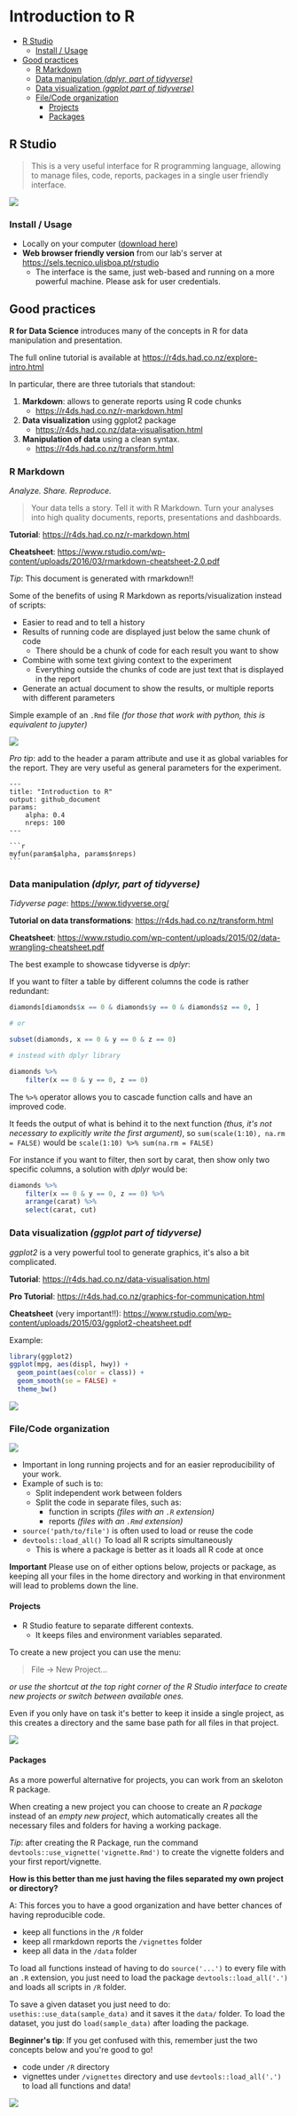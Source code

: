 Introduction to R
================

-   [R Studio](#r-studio)
    -   [Install / Usage](#install-usage)
-   [Good practices](#good-practices)
    -   [R Markdown](#r-markdown)
    -   [Data manipulation *(dplyr, part of tidyverse)*](#data-manipulation-dplyr-part-of-tidyverse)
    -   [Data visualization *(ggplot part of tidyverse)*](#data-visualization-ggplot-part-of-tidyverse)
    -   [File/Code organization](#filecode-organization)
        -   [Projects](#projects)
        -   [Packages](#packages)

R Studio
--------

> This is a very useful interface for R programming language, allowing to manage files, code, reports, packages in a single user friendly interface.

![](rstudio.png)

### Install / Usage

-   Locally on your computer ([download here](https://www.rstudio.com/products/rstudio/download/#download))
-   **Web browser friendly version** from our lab's server at <https://sels.tecnico.ulisboa.pt/rstudio>
    -   The interface is the same, just web-based and running on a more powerful machine. Please ask for user credentials.

Good practices
--------------

**R for Data Science** introduces many of the concepts in R for data manipulation and presentation.

The full online tutorial is available at <https://r4ds.had.co.nz/explore-intro.html>

In particular, there are three tutorials that standout:

1.  **Markdown**: allows to generate reports using R code chunks
    -   <https://r4ds.had.co.nz/r-markdown.html>
2.  **Data visualization** using ggplot2 package
    -   <https://r4ds.had.co.nz/data-visualisation.html>
3.  **Manipulation of data** using a clean syntax.
    -   <https://r4ds.had.co.nz/transform.html>

### R Markdown

*Analyze. Share. Reproduce.*

> Your data tells a story. Tell it with R Markdown. Turn your analyses into high quality documents, reports, presentations and dashboards.

**Tutorial**: <https://r4ds.had.co.nz/r-markdown.html>

**Cheatsheet**: <https://www.rstudio.com/wp-content/uploads/2016/03/rmarkdown-cheatsheet-2.0.pdf>

*Tip*: This document is generated with rmarkdown!!

Some of the benefits of using R Markdown as reports/visualization instead of scripts:

-   Easier to read and to tell a history
-   Results of running code are displayed just below the same chunk of code
    -   There should be a chunk of code for each result you want to show
-   Combine with some text giving context to the experiment
    -   Everything outside the chunks of code are just text that is displayed in the report
-   Generate an actual document to show the results, or multiple reports with different parameters

Simple example of an `.Rmd` file *(for those that work with python, this is equivalent to jupyter)*

![](rmarkdown.png)

*Pro tip*: add to the header a param attribute and use it as global variables for the report. They are very useful as general parameters for the experiment.

    ---
    title: "Introduction to R"
    output: github_document
    params:
        alpha: 0.4
        nreps: 100
    ---
            
    ```r
    myfun(param$alpha, params$nreps)
    ```

### Data manipulation *(dplyr, part of tidyverse)*

*Tidyverse page*: <https://www.tidyverse.org/>

**Tutorial on data transformations**: <https://r4ds.had.co.nz/transform.html>

**Cheatsheet**: <https://www.rstudio.com/wp-content/uploads/2015/02/data-wrangling-cheatsheet.pdf>

The best example to showcase tidyverse is *dplyr*:

If you want to filter a table by different columns the code is rather redundant:

``` r
diamonds[diamonds$x == 0 & diamonds$y == 0 & diamonds$z == 0, ]

# or

subset(diamonds, x == 0 & y == 0 & z == 0)

# instead with dplyr library

diamonds %>%
    filter(x == 0 & y == 0, z == 0)
```

The `%>%` operator allows you to cascade function calls and have an improved code.

It feeds the output of what is behind it to the next function *(thus, it's not necessary to explicitly write the first argument)*, so `sum(scale(1:10), na.rm = FALSE)` would be `scale(1:10) %>% sum(na.rm = FALSE)`

For instance if you want to filter, then sort by carat, then show only two specific columns, a solution with *dplyr* would be:

``` r
diamonds %>%
    filter(x == 0 & y == 0, z == 0) %>%
    arrange(carat) %>%
    select(carat, cut)
```

### Data visualization *(ggplot part of tidyverse)*

*ggplot2* is a very powerful tool to generate graphics, it's also a bit complicated.

**Tutorial**: <https://r4ds.had.co.nz/data-visualisation.html>

**Pro Tutorial**: <https://r4ds.had.co.nz/graphics-for-communication.html>

**Cheatsheet** (very important!!): <https://www.rstudio.com/wp-content/uploads/2015/03/ggplot2-cheatsheet.pdf>

Example:

``` r
library(ggplot2)
ggplot(mpg, aes(displ, hwy)) +
  geom_point(aes(color = class)) +
  geom_smooth(se = FALSE) +
  theme_bw()
```

![](README_files/figure-markdown_github/unnamed-chunk-3-1.png)

### File/Code organization

![](clutter.jpg)

-   Important in long running projects and for an easier reproducibility of your work.
-   Example of such is to:
    -   Split independent work between folders
    -   Split the code in separate files, such as:
        -   function in scripts *(files with an `.R` extension)*
        -   reports *(files with an `.Rmd` extension)*
-   `source('path/to/file')` is often used to load or reuse the code
-   `devtools::load_all()` To load all R scripts simultaneously
    -   This is where a package is better as it loads all R code at once

**Important** Please use on of either options below, projects or package, as keeping all your files in the home directory and working in that environment will lead to problems down the line.

#### Projects

-   R Studio feature to separate different contexts.
    -   It keeps files and environment variables separated.

To create a new project you can use the menu:

> File -&gt; New Project...

*or use the shortcut at the top right corner of the R Studio interface to create new projects or switch between available ones.*

Even if you only have on task it's better to keep it inside a single project, as this creates a directory and the same base path for all files in that project.

![](new_project.png)

#### Packages

As a more powerful alternative for projects, you can work from an skeloton R package.

When creating a new project you can choose to create an *R package* instead of an *empty new project*, which automatically creates all the necessary files and folders for having a working package.

*Tip*: after creating the R Package, run the command `devtools::use_vignette('vignette.Rmd')` to create the vignette folders and your first report/vignette.

**How is this better than me just having the files separated my own project or directory?**

A: This forces you to have a good organization and have better chances of having reproducible code.

-   keep all functions in the `/R` folder
-   keep all rmarkdown reports the `/vignettes` folder
-   keep all data in the `/data` folder

To load all functions instead of having to do `source('...')` to every file with an `.R` extension, you just need to load the package `devtools::load_all('.')` and loads all scripts in `/R` folder.

To save a given dataset you just need to do: `usethis::use_data(sample_data)` and it saves it the `data/` folder. To load the dataset, you just do `load(sample_data)` after loading the package.

**Beginner's tip**: If you get confused with this, remember just the two concepts below and you're good to go!

-   code under `/R` directory
-   vignettes under `/vignettes` directory and use `devtools::load_all('.')` to load all functions and data!

![](new_package.png)
